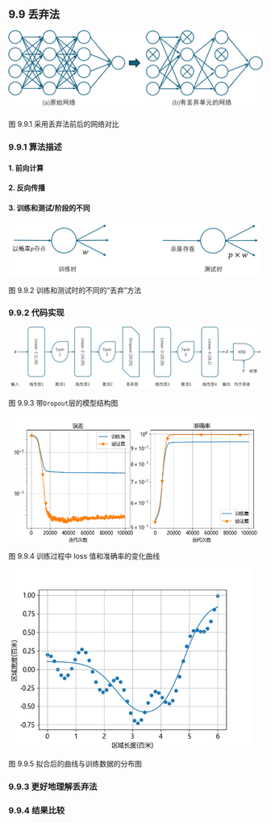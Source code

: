 
## 9.9 丢弃法

<img src="./img/dropout.png" />

图 9.9.1 采用丢弃法前后的网络对比

### 9.9.1 算法描述

#### 1. 前向计算

#### 2. 反向传播

#### 3. 训练和测试/阶段的不同

<img src="./img/dropout_train_test.png" width=500/>

图 9.9.2 训练和测试时的不同的“丢弃”方法

### 9.9.2 代码实现

<img src="./img/nn_9_dropout.png" />

图 9.9.3 带`Dropout`层的模型结构图

<img src="./img/dropout_loss_accu.png" width=640/>

图 9.9.4 训练过程中 loss 值和准确率的变化曲线

<img src="./img/dropout_result.png" width=480/>

图 9.9.5 拟合后的曲线与训练数据的分布图

### 9.9.3 更好地理解丢弃法

### 9.9.4 结果比较

